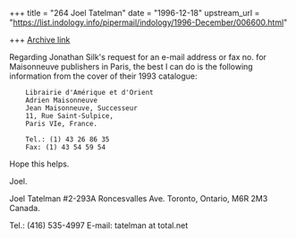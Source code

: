 +++
title = "264 Joel Tatelman"
date = "1996-12-18"
upstream_url = "https://list.indology.info/pipermail/indology/1996-December/006600.html"

+++
[Archive link](https://list.indology.info/pipermail/indology/1996-December/006600.html)

Regarding Jonathan Silk's request for an e-mail address or fax no. for Maisonneuve publishers in Paris, the best I can do is the following information from the cover of their 1993 catalogue:

        Librairie d'Amérique et d'Orient
        Adrien Maisonneuve
        Jean Maisonneuve, Successeur
        11, Rue Saint-Sulpice,
        Paris VIe, France.

        Tel.: (1) 43 26 86 35
        Fax: (1) 43 54 59 54

Hope this helps.

Joel.

Joel Tatelman
#2-293A Roncesvalles Ave.
Toronto, Ontario,
M6R 2M3 Canada.

Tel.: (416) 535-4997
E-mail: tatelman at total.net





